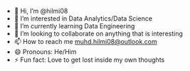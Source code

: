 - 👋 Hi, I’m @hilmi08
- 👀 I’m interested in Data Analytics/Data Science
- 🌱 I’m currently learning Data Engineering
- 💞️ I’m looking to collaborate on anything that is interesting
- 📫 How to reach me muhd.hilmi08@outlook.com
- 😄 Pronouns: He/Him
- ⚡ Fun fact: Love to get lost inside my own thoughts

<!---
hilmi08/hilmi08 is a ✨ special ✨ repository because its `README.md` (this file) appears on your GitHub profile.
You can click the Preview link to take a look at your changes.
--->
